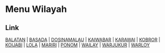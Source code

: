 # Menu Wilayah

## Link

[BALATAN](https://github.com/gigit-pemilu/pemilu-2024-81-maluku/tree/main/pilpres/hitung-suara/sub/81-maluku/sub/07-kepulauan-aru/sub/07-aru-tengah-timur/sub/2002-balatan)
 | 
[BASADA](https://github.com/gigit-pemilu/pemilu-2024-81-maluku/tree/main/pilpres/hitung-suara/sub/81-maluku/sub/07-kepulauan-aru/sub/07-aru-tengah-timur/sub/2006-basada)
 | 
[DOSINAMALAU](https://github.com/gigit-pemilu/pemilu-2024-81-maluku/tree/main/pilpres/hitung-suara/sub/81-maluku/sub/07-kepulauan-aru/sub/07-aru-tengah-timur/sub/2012-dosinamalau)
 | 
[KAIWABAR](https://github.com/gigit-pemilu/pemilu-2024-81-maluku/tree/main/pilpres/hitung-suara/sub/81-maluku/sub/07-kepulauan-aru/sub/07-aru-tengah-timur/sub/2008-kaiwabar)
 | 
[KARAWAI](https://github.com/gigit-pemilu/pemilu-2024-81-maluku/tree/main/pilpres/hitung-suara/sub/81-maluku/sub/07-kepulauan-aru/sub/07-aru-tengah-timur/sub/2013-karawai)
 | 
[KOBROR](https://github.com/gigit-pemilu/pemilu-2024-81-maluku/tree/main/pilpres/hitung-suara/sub/81-maluku/sub/07-kepulauan-aru/sub/07-aru-tengah-timur/sub/2005-kobror)
 | 
[KOIJABI](https://github.com/gigit-pemilu/pemilu-2024-81-maluku/tree/main/pilpres/hitung-suara/sub/81-maluku/sub/07-kepulauan-aru/sub/07-aru-tengah-timur/sub/2001-koijabi)
 | 
[LOLA](https://github.com/gigit-pemilu/pemilu-2024-81-maluku/tree/main/pilpres/hitung-suara/sub/81-maluku/sub/07-kepulauan-aru/sub/07-aru-tengah-timur/sub/2010-lola)
 | 
[MARIRI](https://github.com/gigit-pemilu/pemilu-2024-81-maluku/tree/main/pilpres/hitung-suara/sub/81-maluku/sub/07-kepulauan-aru/sub/07-aru-tengah-timur/sub/2011-mariri)
 | 
[PONOM](https://github.com/gigit-pemilu/pemilu-2024-81-maluku/tree/main/pilpres/hitung-suara/sub/81-maluku/sub/07-kepulauan-aru/sub/07-aru-tengah-timur/sub/2009-ponom)
 | 
[WAILAY](https://github.com/gigit-pemilu/pemilu-2024-81-maluku/tree/main/pilpres/hitung-suara/sub/81-maluku/sub/07-kepulauan-aru/sub/07-aru-tengah-timur/sub/2007-wailay)
 | 
[WARJUKUR](https://github.com/gigit-pemilu/pemilu-2024-81-maluku/tree/main/pilpres/hitung-suara/sub/81-maluku/sub/07-kepulauan-aru/sub/07-aru-tengah-timur/sub/2004-warjukur)
 | 
[WARLOY](https://github.com/gigit-pemilu/pemilu-2024-81-maluku/tree/main/pilpres/hitung-suara/sub/81-maluku/sub/07-kepulauan-aru/sub/07-aru-tengah-timur/sub/2003-warloy)

